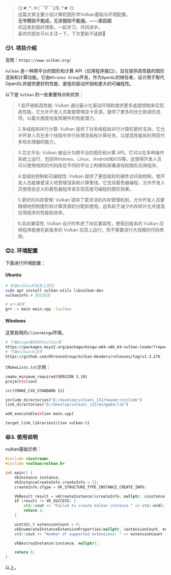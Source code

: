 > 😏*★,°*:.☆(￣▽￣)/$:*.°★* 😏  
>  这篇文章主要介绍计算机图形学Vulkan基础与环境配置。  
>  **无专精则不能成，无涉猎则不能通。——梁启超**  
>  欢迎来到我的博客，一起学习，共同进步。  
>  喜欢的朋友可以关注一下，下次更新不迷路🥞

### 😏1. 项目介绍

官网：`https://www.vulkan.org/`

`Vulkan` 是一种跨平台的图形和计算 API（应用程序接口），旨在提供高性能的图形渲染和计算功能。它由`Khronos Group`开发，作为`OpenGL`的继任者，设计用于取代OpenGL并提供更好的性能、更低的驱动开销和更大的可编程性。

以下是 `Vulkan` 的一些重要特点和优势：

> 1.低开销和高性能: Vulkan 通过最小化驱动开销和提供更多底层控制来实现高性能。它允许开发人员直接管理显卡资源，提供了更多的优化和调优选项，以最大限度地发挥硬件的性能潜力。

> 2.多线程和并行计算: Vulkan 提供了对多线程和并行计算的更好支持。它允许开发人员在多个线程中并行处理渲染和计算任务，以提高性能和利用现代多核处理器的能力。

> 3.交叉平台: Vulkan 被设计为跨平台的图形和计算 API。它可以在多种操作系统上运行，包括Windows、Linux、Android和iOS等。这使得开发人员可以使用相同的代码库在不同的平台上构建和部署游戏和图形应用程序。

> 4.低级别控制和可编程性: Vulkan 提供了更低级别的硬件访问和控制，使开发人员能够更深入地管理渲染和计算管线。它支持着色器编程，允许开发人员使用自定义的着色器程序来实现高度可编程的图形效果。

> 5.更好的内存管理: Vulkan 提供了更灵活的内存管理机制，允许开发人员更精细地控制图形和计算资源的分配和使用。这有助于减少内存碎片化并提高应用程序的性能和效率。

> 6.后向兼容性: Vulkan 设计时考虑了向后兼容性，使得旧版本的 Vulkan 应用程序能够在新版本的 Vulkan 实现上运行，而不需要进行大规模的代码修改。

### 😊2. 环境配置

下面进行环境配置：

#### Ubuntu

```bash
# 安装vulkan开发及工具包
sudo apt install vulkan-utils libvulkan-dev
vulkaninfo # 验证安装

# g++编译
g++ -o main main.cpp -lvulkan

```

#### Windows

这里我用的`clion+mingw`环境。

```bash
# 下载mingw编译好的vulkan库
https://packages.msys2.org/package/mingw-w64-x86_64-vulkan-loader?repo=mingw64
# 下载vulkan头文件
https://github.com/KhronosGroup/Vulkan-Headers/releases/tag/v1.3.276

```

`CMakeLists.txt`示例：

```bash
cmake_minimum_required(VERSION 3.19)
project(clion)

set(CMAKE_CXX_STANDARD 11)

include_directories("D:/develop/vulkan\_132/header/include")
link_directories("D:/develop/vulkan\_132/mingw64/lib")

add_executable(clion main.cpp)

target_link_libraries(clion vulkan-1)

```

### 😆3. 使用说明

vulkan基础示例：

```cpp
#include <iostream>
#include <vulkan/vulkan.h>

int main() {
    VkInstance instance;
    VkInstanceCreateInfo createInfo = {};
    createInfo.sType = VK_STRUCTURE_TYPE_INSTANCE_CREATE_INFO;

    VkResult result = vkCreateInstance(&createInfo, nullptr, &instance);
    if (result != VK_SUCCESS) {
        std::cout << "Failed to create Vulkan instance." << std::endl;
        return 1;
    }

    uint32\_t extensionCount = 0;
    vkEnumerateInstanceExtensionProperties(nullptr, &extensionCount, nullptr);
    std::cout << "Number of supported extensions: " << extensionCount << std::endl;

    vkDestroyInstance(instance, nullptr);

    return 0;
}

```

以上。





